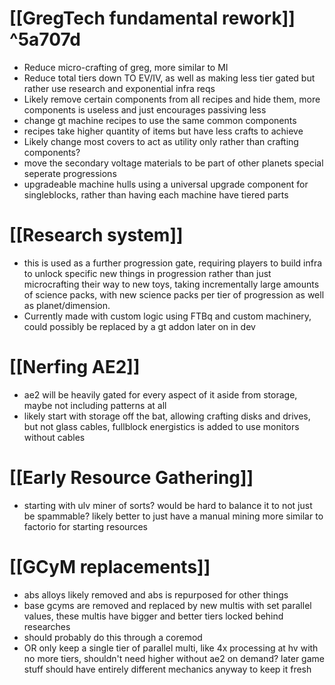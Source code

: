 # [[GregTech fundamental rework]] ^5a707d
-  Reduce micro-crafting of greg, more similar to MI
- Reduce total tiers down TO EV/IV, as well as making less tier gated but rather use research and exponential infra reqs
- Likely remove certain components from all recipes and hide them, 
	more components is useless and just encourages passiving less
- change gt machine recipes to use the same common components
- recipes take higher quantity of items but have less crafts to achieve
- Likely change most covers to act as utility only rather than crafting components?
- move the secondary voltage materials to be part of other planets special seperate progressions
- upgradeable machine hulls using a universal upgrade component for singleblocks, 
	rather than having each machine have tiered parts
#  [[Research system]]
- this is used as a further progression gate, requiring players to build infra to 
	unlock specific new things in progression rather  than just microcrafting their way to new toys,
	taking incrementally large amounts of science packs, with new science packs per tier of progression
	as well as planet/dimension.
- Currently made with custom logic using FTBq and custom machinery, could possibly be replaced by a gt addon
	later on in dev
# [[Nerfing AE2]]
- ae2 will be heavily gated for every aspect of it aside from storage, maybe not including patterns at all
- likely start with storage off the bat, allowing crafting disks and drives, but not glass cables, fullblock energistics is added to use monitors without cables
# [[Early Resource Gathering]]
- starting with ulv miner of sorts? would be hard to balance it to not just be spammable? likely better to just have a manual mining more similar to factorio for starting resources
# [[GCyM replacements]]
- abs alloys likely removed and abs is repurposed for other things
- base gcyms are removed and replaced by new multis with set parallel values, these multis have bigger and better tiers locked behind researches
- should probably do this through a coremod
- OR only keep a single tier of parallel multi, like 4x processing  at hv with no more tiers, shouldn't need higher without ae2 on demand? later game stuff should have entirely different mechanics anyway to keep it fresh